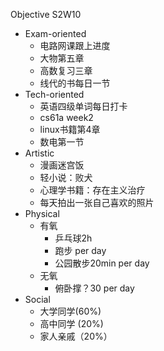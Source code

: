 Objective S2W10

- Exam-oriented
    - 电路网课跟上进度
    - 大物第五章
    - 高数复习三章
    - 线代的书每日一节
- Tech-oriented
    - 英语四级单词每日打卡
    - cs61a week2
    - linux书籍第4章
    - 数电第一节
- Artistic
    - 漫画迷宫饭
    - 轻小说：败犬
    - 心理学书籍：存在主义治疗
    - 每天拍出一张自己喜欢的照片
- Physical
    - 有氧
        - 乒乓球2h
        - 跑步 per day
        - 公园散步20min per day
    - 无氧
        - 俯卧撑？30 per day
- Social
    - 大学同学(60%)
    - 高中同学 (20%)
    - 家人亲戚（20%）


